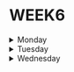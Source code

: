 # WEEK6

<details>
<summary>Monday</summary>
  
Intro:

We are starting a small community of users. For performance
reasons we have decided to store all users right in the code.
This way we can provide our developers with more
user-interaction opportunities. With user-related data, at least.
All the GDPR-related issues will be solved some other day.
This would be the base for our future experiments during
these exercises.

***Exercise:***

Given the data, define the interface "User" and use it accordingly.
  
```typescript
  export type User = unknown;

export const users: unknown[] = [
    {
        name: 'Max Mustermann',
        age: 25,
        occupation: 'Chimney sweep'
    },
    {
        name: 'Kate Müller',
        age: 23,
        occupation: 'Astronaut'
    }
];

export function logPerson(user: unknown) {
    console.log(` - ${user.name}, ${user.age}`);
}

console.log('Users:');
users.forEach(logPerson);
```

***Possible solution***

```typescript
export interface User {
    name: string;
    age: number;
    occupation: string;
};

export const users: User[] = [
    {
        name: 'Max Mustermann',
        age: 25,
        occupation: 'Chimney sweep'
    },
    {
        name: 'Kate Müller',
        age: 23,
        occupation: 'Astronaut'
    }
];

export function logPerson(user: User) {
    console.log(` - ${user.name}, ${user.age}`);
}

console.log('Users:');
users.forEach(logPerson);
```
  
**2. TypeScript Unions exercise**

Intro:

All 2 users liked the idea of the community. We should go
forward and introduce some order. We are in Germany after all.
Let's add a couple of admins.

Initially we only had users in the in-memory database. After
introducing Admins, we need to fix the types so that
everything works well together.

***Exercise:***

Type "Person" is missing, please define it and use
it in persons array and logPerson function in order to fix
all the TS errors.

```typescript
interface User {
    name: string;
    age: number;
    occupation: string;
}

interface Admin {
    name: string;
    age: number;
    role: string;
}

export type Person = unknown;

export const persons: User[] /* <- Person[] */ = [
    {
        name: 'Max Mustermann',
        age: 25,
        occupation: 'Chimney sweep'
    },
    {
        name: 'Jane Doe',
        age: 32,
        role: 'Administrator'
    },
    {
        name: 'Kate Müller',
        age: 23,
        occupation: 'Astronaut'
    },
    {
        name: 'Bruce Willis',
        age: 64,
        role: 'World saver'
    }
];

export function logPerson(user: User) {
    console.log(` - ${user.name}, ${user.age}`);
}

persons.forEach(logPerson);
```

***Possible solution***

```typescript
interface User {
    name: string;
    age: number;
    occupation: string;
}

interface Admin {
    name: string;
    age: number;
    role: string;
}

export type Person = User | Admin;

export const persons: Person[] = [
    {
        name: 'Max Mustermann',
        age: 25,
        occupation: 'Chimney sweep'
    },
    {
        name: 'Jane Doe',
        age: 32,
        role: 'Administrator'
    },
    {
        name: 'Kate Müller',
        age: 23,
        occupation: 'Astronaut'
    },
    {
        name: 'Bruce Willis',
        age: 64,
        role: 'World saver'
    }
];

export function logPerson(user: Person) {
    console.log(` - ${user.name}, ${user.age}`);
}

persons.forEach(logPerson);
```

</details>

<details>
  
<summary>Tuesday</summary>
  
**1. Square(n) Sum**

For example, for [1, 2, 2] it should return 9 because 1^2 + 2^2 + 2^2 = 9.

```typescript
export function squareSum(numbers: number[]): number {
    let x:number = numbers.reduce(
    (previousValue: number, currentValue: number) => previousValue + Math.pow(currentValue, 2),0
    );
    return x;
}
```
  
**2. A Wolf In Sheep's Clothing**
  
Wolves have been reintroduced to Great Britain. You are a sheep farmer, and are now plagued by wolves which pretend to be sheep. Fortunately, you are good at spotting them.

Warn the sheep in front of the wolf that it is about to be eaten. Remember that you are standing at the front of the queue which is at the end of the array:

| sheep | sheep | sheep | sheep | sheep | wolf | sheep | sheep |
|:-----:|:-----:|:-----:|:-----:|:-----:|:----:|:-----:|:-----:|    
|   7   |   6   |   5   |   4   |   3   |      |   2   |   1   |  
  
  
If the wolf is the closest animal to you, return "Pls go away and stop eating my sheep". Otherwise, return "Oi! Sheep number N! You are about to be eaten by a wolf!" where N is the sheep's position in the queue.
  
```typescript
export function warnTheSheep(queue: string[]): string {
  let wolf = queue.indexOf('wolf');
  
  if(wolf == queue.length -1) 
    return "Pls go away and stop eating my sheep";
  return `Oi! Sheep number ${Math.abs(
    wolf + 1 - queue.length
  )}! You are about to be eaten by a wolf!`
}
```
</details>

<details>

<summary>Wednesday</summary>
  
**1. A Rule Of Divisibility By 13**

Call thirt the function which processes this sequence of operations on an integer n (>=0). thirt will return the stationary number.

thirt(1234567) calculates 178, then 87, then 87 and returns 87.

thirt(321) calculates 48, 48 and returns 48

```typescript
const rem = [1, 10, 9, 12, 3, 4];

export function thirt(n: number): number {
  let reverse: string[] = n.toString().split('').reverse();
  let index = 0;
  let result = reverse.reduce((total: number, digit: string) => {
    if (index > 5) index = 0;
    return total + Number(digit) * rem[index++];
  }, 0);
  if (result === n) return result;
  return thirt(result);
}
``` 


**2. Playing With Digits**

Some numbers have funny properties. For example:

89 --> 8¹ + 9² = 89 * 1

695 --> 6² + 9³ + 5⁴= 1390 = 695 * 2

46288 --> 4³ + 6⁴+ 2⁵ + 8⁶ + 8⁷ = 2360688 = 46288 * 51

Given a positive integer n written as abcd... (a, b, c, d... being digits) and a positive integer p

we want to find a positive integer k, if it exists, such that the sum of the digits of n taken to the successive powers of p is equal to k * n.
In other words:

Is there an integer k such as : (a ^ p + b ^ (p+1) + c ^(p+2) + d ^ (p+3) + ...) = n * k

If it is the case we will return k, if not return -1.

```typescript
export class G964 {
  public static digPow = (n: number, p: number) => {
    const sum = n
      .toString()
      .split('')
      .map(Number)
      .reduce((prev: number, curr: number) => prev + Math.pow(curr, p++), 0);
    if (sum % n === 0) return sum / n;
    return -1;
  };
}
```
</details>
